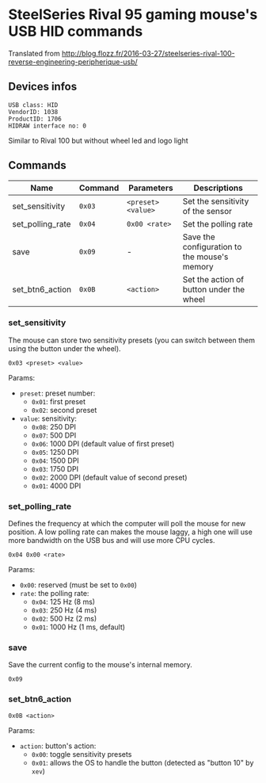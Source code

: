 # SteelSeries Rival 95 gaming mouse's USB HID commands

Translated from http://blog.flozz.fr/2016-03-27/steelseries-rival-100-reverse-engineering-peripherique-usb/


## Devices infos

    USB class: HID
    VendorID: 1038
    ProductID: 1706
    HIDRAW interface no: 0

Similar to Rival 100 but without wheel led and logo light

## Commands

| Name              | Command  | Parameters                  | Descriptions                                   |
|-------------------|----------|-----------------------------|------------------------------------------------|
| set_sensitivity   | `0x03`   | `<preset> <value>`          | Set the sensitivity of the sensor              |
| set_polling_rate  | `0x04`   | `0x00 <rate>`               | Set the polling rate                           |
| save              | `0x09`   | -                           | Save the configuration to the mouse's memory   |
| set_btn6_action   | `0x0B`   | `<action>`                  | Set the action of button under the wheel       |

### set_sensitivity

The mouse can store two sensitivity presets (you can switch between them using
the button under the wheel).

    0x03 <preset> <value>

Params:

* `preset`: preset number:
  * `0x01`: first preset
  * `0x02`: second preset
* `value`: sensitivity:
  * `0x08`: 250 DPI
  * `0x07`: 500 DPI
  * `0x06`: 1000 DPI (default value of first preset)
  * `0x05`: 1250 DPI
  * `0x04`: 1500 DPI
  * `0x03`: 1750 DPI
  * `0x02`: 2000 DPI (default value of second preset)
  * `0x01`: 4000 DPI

### set_polling_rate

Defines the frequency at which the computer will poll the mouse for new
position. A low polling rate can makes the mouse laggy, a high one will use
more bandwidth on the USB bus and will use more CPU cycles.

    0x04 0x00 <rate>

Params:

* `0x00`: reserved (must be set to `0x00`)
* `rate`: the polling rate:
   * `0x04`: 125 Hz (8 ms)
   * `0x03`: 250 Hz (4 ms)
   * `0x02`: 500 Hz (2 ms)
   * `0x01`: 1000 Hz (1 ms, default)

### save

Save the current config to the mouse's internal memory.

    0x09

### set_btn6_action

    0x0B <action>

Params:

* `action`: button's action:
  * `0x00`: toggle sensitivity presets
  * `0x01`: allows the OS to handle the button (detected as "button 10" by `xev`)

